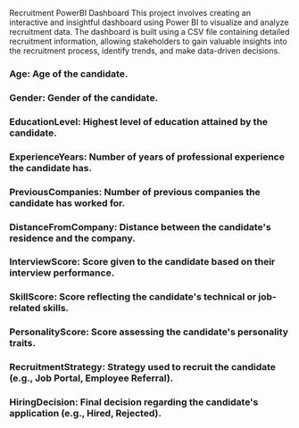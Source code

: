 Recruitment PowerBI Dashboard
This project involves creating an interactive and insightful dashboard using Power BI to visualize and analyze recruitment data. The dashboard is built using a CSV file containing detailed recruitment information, allowing stakeholders to gain valuable insights into the recruitment process, identify trends, and make data-driven decisions.
### Age: Age of the candidate.
### Gender: Gender of the candidate.
### EducationLevel: Highest level of education attained by the candidate.
### ExperienceYears: Number of years of professional experience the candidate has.
### PreviousCompanies: Number of previous companies the candidate has worked for.
### DistanceFromCompany: Distance between the candidate's residence and the company.
### InterviewScore: Score given to the candidate based on their interview performance.
### SkillScore: Score reflecting the candidate's technical or job-related skills.
### PersonalityScore: Score assessing the candidate's personality traits.
### RecruitmentStrategy: Strategy used to recruit the candidate (e.g., Job Portal, Employee Referral).
### HiringDecision: Final decision regarding the candidate's application (e.g., Hired, Rejected).
